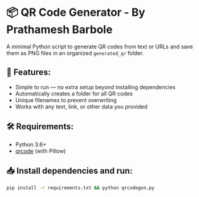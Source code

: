 # 📦 QR Code Generator - By Prathamesh Barbole

A minimal Python script to generate QR codes from text or URLs and save them as PNG files in an organized `generated_qr` folder.

## 🚀 Features:
- Simple to run — no extra setup beyond installing dependencies
- Automatically creates a folder for all QR codes
- Unique filenames to prevent overwriting
- Works with any text, link, or other data you provided

## 🛠 Requirements:
- Python 3.6+
- [qrcode](https://pypi.org/project/qrcode/) (with Pillow)

## 📥 Install dependencies and run:
```bash
pip install -r requirements.txt && python qrcodegen.py
